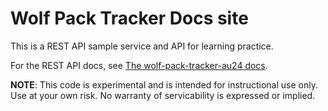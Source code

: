 # Wolf Pack Tracker Docs site

This is a REST API sample service and API for learning practice.

For the REST API docs, see [The wolf-pack-tracker-au24 docs](https://alkreb.github.io/wolf-pack-tracker-au24/).

**NOTE**: This code is experimental and is intended for instructional use only.
Use at your own risk. No warranty of servicability is expressed or implied.
